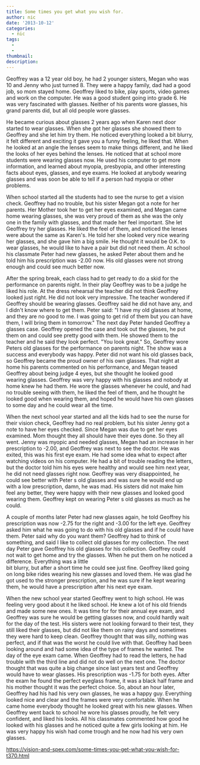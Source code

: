 ```yaml
---
title: Some times you get what you wish for.
author: nic
date: '2013-10-12'
categories:
  - nic
tags:
  - 
  - 
thumbnail: 
description: 
---
```


Geoffrey was a 12 year old boy, he had 2 younger sisters, Megan who was 10 and Jenny who just turned 8. They were a happy family, dad had a good job, so mom stayed home. Geoffrey liked to bike, play sports, video games and work on the computer. He was a good student going into grade 6.
He was very fascinated  with glasses. Neither of his parents wore glasses, his grand parents did, but all old people wore glasses.

He became curious about glasses 2 years ago when Karen next door started to wear glasses.
When she got her glasses she showed them to Geoffrey and she let him try them. He noticed everything looked a bit blurry, it felt different and exciting it gave you a funny feeling, he liked that. When he looked at an angle the lenses seem to make things different, and he liked the looks of her eyes behind the lenses. He noticed that at school more students were wearing glasses now.
He used his computer to get more information, and learned about myopia, presbyopia, and other interesting facts about eyes, glasses, and eye exams.
He looked at anybody wearing glasses and was soon be able to tell if a person had myopia or other problems.

When school started all the students had to see the nurse to get a vision check. Geoffrey had no trouble, but his sister Megan got a note for her parents.
Her Mother took her to get her eyes examined, and Megan came home wearing glasses, she was very proud of them as she was the only one in the family with glasses, and that  made her feel important.
She let Geoffrey try her glasses. He liked the feel of them, and noticed the lenses were about the same as Karen's. He told her she looked very nice wearing her glasses, and she gave him a big smile. He thought it would be O.K. to wear glasses, he would like to have a pair but did not need them.
At school his classmate Peter had new glasses, he asked Peter about them and he told him his prescription was -2.00 now. His old glasses were not strong enough and could see much better now.

After the spring break, each class had to get ready to do a skid for the performance on parents night. In their play Geoffrey was to be a judge he liked his role.  At the dress rehearsal the teacher did not think Geoffrey looked just right. He did not look very impressive. The teacher wondered if Geoffrey should be wearing glasses. Geoffrey said he did not have any, and I didn't know where to get them. 
Peter said: "I have my old glasses at home, and they are no good to me. I was going to get rid of them but you can have them, I will bring them in tomorrow."
The next day Peter handed Geoffrey a glasses case. 
Geoffrey opened the case and took out the glasses, he put them on and could see pretty good with them. He showed them to the teacher and he said they look perfect. "You look great."
So, Geoffrey wore Peters old glasses for the performance on parents night. The show was a success and everybody was happy. Peter did not want his old glasses back, so Geoffrey became the proud owner of his own glasses.
That night at home his parents commented on his performance, and Megan teased Geoffrey about being judge 4 eyes, but she thought he looked good wearing glasses.
Geoffrey was very happy with his glasses and nobody at home knew he had them.
He wore the glasses whenever he could, and had no trouble seeing with them, he liked the feel of them, and he thought he looked good when wearing them, and hoped he would have his own glasses to some day and he could wear all the time.

When the next school year started and all the kids had to see the nurse for their vision check, Geoffrey had no real problem, but his sister Jenny got a note to have her eyes checked.
Since Megan was due to get her eyes examined. Mom thought they all should have their eyes done. So they all went. Jenny was myopic and needed glasses, Megan had an increase in her prescription to -2.00, and Geoffrey was next to see the doctor. He was exited,  this was his first eye exam. He had some idea what to expect after watching videos on his computer. He had a bit of trouble reading the letters, but the doctor told him his eyes were healthy and would see him next year, he did not need glasses right now. Geoffrey was very disappointed, he could see better with Peter s old glasses and was sure he would end up with a low prescription,  damn, he was mad.
His sisters did not make him feel any better, they were happy with their new glasses and looked good wearing them. Geoffrey kept on wearing Peter s old glasses as much as he could.

A couple of months later Peter had new glasses again,  he told Geoffrey his prescription was now -2.75 for the right and  -3.00 for the left eye. Geoffrey asked him what he was going to do with his old glasses and if he could have them.
Peter said why do you want them? Geoffrey had to think of something, and said I like to collect old glasses for my collection. The next day Peter gave Geoffrey his old glasses for his collection.
Geoffrey could not wait to get home and try the glasses. When he put them on he noticed a difference. Everything was a little  
bit blurry, but after a short time he could see just fine.
Geoffrey liked going on long bike rides wearing his new glasses and loved them. He was glad he got used to the stronger prescription,  and he was sure if he kept wearing them, he would have a prescription after his next eye exam.

When the new school year started Geoffrey went to high school. He was feeling very good about it he liked school. 
He knew a lot of his old friends and made some new ones.
It was time for for their annual eye exam, and Geoffrey was sure he would be getting glasses now, and could hardly wait for the day of the test. His sisters were not looking forward to their test, they still liked their glasses, but did not like them on rainy days and sometimes they were hard to keep clean. Geoffrey thought that was silly, nothing was perfect, and if that was the worst he could live with that.
Geoffrey had been looking around and had some idea of the type of frames he wanted.
The day of the eye exam came. When Geoffrey had to read the letters, he had trouble with the third line and did not do well on the next one.
The doctor thought that was quite a big change since last years test and Geoffrey would have to wear glasses. His prescription was -1.75 for both eyes.
After the exam he found the perfect eyeglass frame, it was a black half  frame and his mother thought it was the perfect choice.
So, about an hour later, Geoffrey had his had his very own glasses, he was a happy guy. Everything looked nice and clear and the frames were very comfortable. When he came home everybody thought he looked great with his new glasses.
When Geoffrey went back to school he wore his glasses proudly, he felt very confident, and liked his looks.
All his classmates commented how good he looked with his glasses and he noticed quite a few girls looking at him.
He was very happy his wish had come trough and he now had his very own glasses.

https://vision-and-spex.com/some-times-you-get-what-you-wish-for-t370.html
